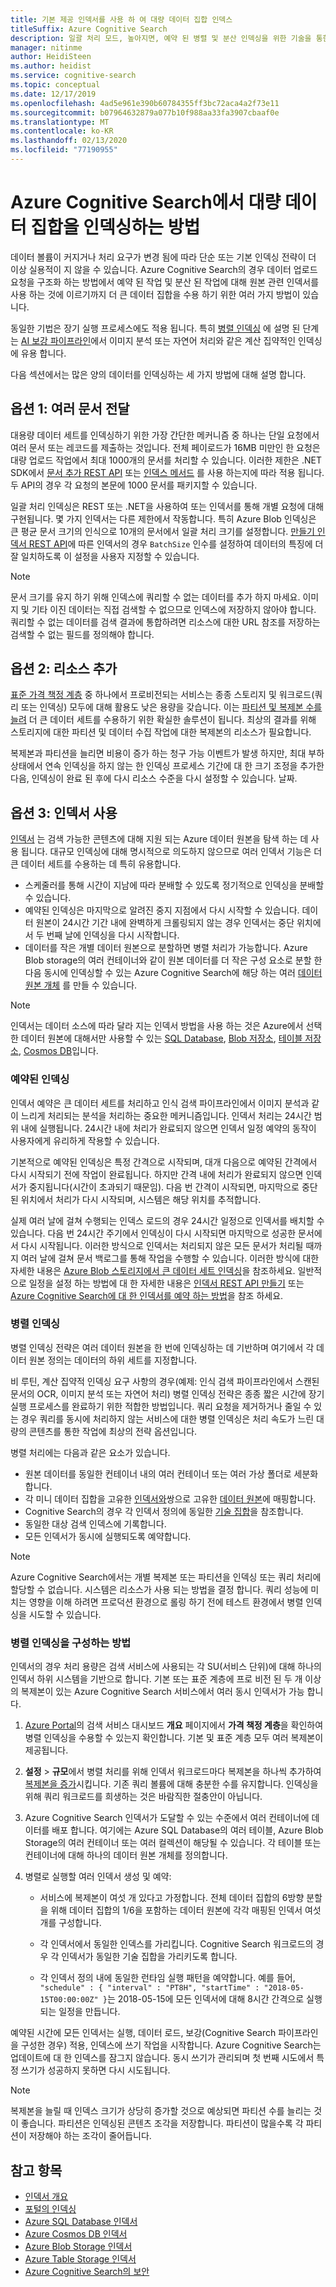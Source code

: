 ```yaml
---
title: 기본 제공 인덱서를 사용 하 여 대량 데이터 집합 인덱스
titleSuffix: Azure Cognitive Search
description: 일괄 처리 모드, 높아지면, 예약 된 병렬 및 분산 인덱싱을 위한 기술을 통한 대량 데이터 인덱싱 또는 계산 집약적 인덱싱에 대 한 전략입니다.
manager: nitinme
author: HeidiSteen
ms.author: heidist
ms.service: cognitive-search
ms.topic: conceptual
ms.date: 12/17/2019
ms.openlocfilehash: 4ad5e961e390b60784355ff3bc72aca4a2f73e11
ms.sourcegitcommit: b07964632879a077b10f988aa33fa3907cbaaf0e
ms.translationtype: MT
ms.contentlocale: ko-KR
ms.lasthandoff: 02/13/2020
ms.locfileid: "77190955"
---
```

# <a name="how-to-index-large-data-sets-in-azure-cognitive-search"></a>Azure Cognitive Search에서 대량 데이터 집합을 인덱싱하는 방법

데이터 볼륨이 커지거나 처리 요구가 변경 됨에 따라 단순 또는 기본 인덱싱 전략이 더 이상 실용적이 지 않을 수 있습니다. Azure Cognitive Search의 경우 데이터 업로드 요청을 구조화 하는 방법에서 예약 된 작업 및 분산 된 작업에 대해 원본 관련 인덱서를 사용 하는 것에 이르기까지 더 큰 데이터 집합을 수용 하기 위한 여러 가지 방법이 있습니다.

동일한 기법은 장기 실행 프로세스에도 적용 됩니다. 특히 [병렬 인덱싱](#parallel-indexing) 에 설명 된 단계는 [AI 보강 파이프라인](cognitive-search-concept-intro.md)에서 이미지 분석 또는 자연어 처리와 같은 계산 집약적인 인덱싱에 유용 합니다.

다음 섹션에서는 많은 양의 데이터를 인덱싱하는 세 가지 방법에 대해 설명 합니다.

## <a name="option-1-pass-multiple-documents"></a>옵션 1: 여러 문서 전달

대용량 데이터 세트를 인덱싱하기 위한 가장 간단한 메커니즘 중 하나는 단일 요청에서 여러 문서 또는 레코드를 제출하는 것입니다. 전체 페이로드가 16MB 미만인 한 요청은 대량 업로드 작업에서 최대 1000개의 문서를 처리할 수 있습니다. 이러한 제한은 .NET SDK에서 [문서 추가 REST API](https://docs.microsoft.com/rest/api/searchservice/addupdate-or-delete-documents) 또는 [인덱스 메서드](https://docs.microsoft.com/dotnet/api/microsoft.azure.search.documentsoperationsextensions.index?view=azure-dotnet) 를 사용 하는지에 따라 적용 됩니다. 두 API의 경우 각 요청의 본문에 1000 문서를 패키지할 수 있습니다.

일괄 처리 인덱싱은 REST 또는 .NET을 사용하여 또는 인덱서를 통해 개별 요청에 대해 구현됩니다. 몇 가지 인덱서는 다른 제한에서 작동합니다. 특히 Azure Blob 인덱싱은 큰 평균 문서 크기의 인식으로 10개의 문서에서 일괄 처리 크기를 설정합니다. [만들기 인덱서 REST API](https://docs.microsoft.com/rest/api/searchservice/Create-Indexer)에 따른 인덱서의 경우 `BatchSize` 인수를 설정하여 데이터의 특징에 더 잘 일치하도록 이 설정을 사용자 지정할 수 있습니다. 

> [!NOTE]
> 문서 크기를 유지 하기 위해 인덱스에 쿼리할 수 없는 데이터를 추가 하지 마세요. 이미지 및 기타 이진 데이터는 직접 검색할 수 없으므로 인덱스에 저장하지 않아야 합니다. 쿼리할 수 없는 데이터를 검색 결과에 통합하려면 리소스에 대한 URL 참조를 저장하는 검색할 수 없는 필드를 정의해야 합니다.

## <a name="option-2-add-resources"></a>옵션 2: 리소스 추가

[표준 가격 책정 계층](search-sku-tier.md) 중 하나에서 프로비전되는 서비스는 종종 스토리지 및 워크로드(쿼리 또는 인덱싱) 모두에 대해 활용도 낮은 용량을 갖습니다. 이는 [파티션 및 복제본 수를 늘려](search-capacity-planning.md) 더 큰 데이터 세트를 수용하기 위한 확실한 솔루션이 됩니다. 최상의 결과를 위해 스토리지에 대한 파티션 및 데이터 수집 작업에 대한 복제본의 리소스가 필요합니다.

복제본과 파티션을 늘리면 비용이 증가 하는 청구 가능 이벤트가 발생 하지만, 최대 부하 상태에서 연속 인덱싱을 하지 않는 한 인덱싱 프로세스 기간에 대 한 크기 조정을 추가한 다음, 인덱싱이 완료 된 후에 다시 리소스 수준을 다시 설정할 수 있습니다. 날짜.

## <a name="option-3-use-indexers"></a>옵션 3: 인덱서 사용

[인덱서](search-indexer-overview.md) 는 검색 가능한 콘텐츠에 대해 지원 되는 Azure 데이터 원본을 탐색 하는 데 사용 됩니다. 대규모 인덱싱에 대해 명시적으로 의도하지 않으므로 여러 인덱서 기능은 더 큰 데이터 세트를 수용하는 데 특히 유용합니다.

+ 스케줄러를 통해 시간이 지남에 따라 분배할 수 있도록 정기적으로 인덱싱을 분배할 수 있습니다.
+ 예약된 인덱싱은 마지막으로 알려진 중지 지점에서 다시 시작할 수 있습니다. 데이터 원본이 24시간 기간 내에 완벽하게 크롤링되지 않는 경우 인덱서는 중단 위치에서 두 번째 날에 인덱싱을 다시 시작합니다.
+ 데이터를 작은 개별 데이터 원본으로 분할하면 병렬 처리가 가능합니다. Azure Blob storage의 여러 컨테이너와 같이 원본 데이터를 더 작은 구성 요소로 분할 한 다음 동시에 인덱싱할 수 있는 Azure Cognitive Search에 해당 하는 여러 [데이터 원본 개체](https://docs.microsoft.com/rest/api/searchservice/create-data-source) 를 만들 수 있습니다.

> [!NOTE]
> 인덱서는 데이터 소스에 따라 달라 지는 인덱서 방법을 사용 하는 것은 Azure에서 선택한 데이터 원본에 대해서만 사용할 수 있는 [SQL Database](search-howto-connecting-azure-sql-database-to-azure-search-using-indexers.md), [Blob 저장소](search-howto-indexing-azure-blob-storage.md), [테이블 저장소](search-howto-indexing-azure-tables.md), [Cosmos DB](search-howto-index-cosmosdb.md)입니다.

### <a name="scheduled-indexing"></a>예약된 인덱싱

인덱서 예약은 큰 데이터 세트를 처리하고 인식 검색 파이프라인에서 이미지 분석과 같이 느리게 처리되는 분석을 처리하는 중요한 메커니즘입니다. 인덱서 처리는 24시간 범위 내에 실행됩니다. 24시간 내에 처리가 완료되지 않으면 인덱서 일정 예약의 동작이 사용자에게 유리하게 작용할 수 있습니다. 

기본적으로 예약된 인덱싱은 특정 간격으로 시작되며, 대개 다음으로 예약된 간격에서 다시 시작되기 전에 작업이 완료됩니다. 하지만 간격 내에 처리가 완료되지 않으면 인덱서가 중지됩니다(시간이 초과되기 때문임). 다음 번 간격이 시작되면, 마지막으로 중단된 위치에서 처리가 다시 시작되며, 시스템은 해당 위치를 추적합니다. 

실제 여러 날에 걸쳐 수행되는 인덱스 로드의 경우 24시간 일정으로 인덱서를 배치할 수 있습니다. 다음 번 24시간 주기에서 인덱싱이 다시 시작되면 마지막으로 성공한 문서에서 다시 시작됩니다. 이러한 방식으로 인덱서는 처리되지 않은 모든 문서가 처리될 때까지 여러 날에 걸쳐 문서 백로그를 통해 작업을 수행할 수 있습니다. 이러한 방식에 대한 자세한 내용은 [Azure Blob 스토리지에서 큰 데이터 세트 인덱싱](search-howto-indexing-azure-blob-storage.md#indexing-large-datasets)을 참조하세요. 일반적으로 일정을 설정 하는 방법에 대 한 자세한 내용은 [인덱서 REST API 만들기](https://docs.microsoft.com/rest/api/searchservice/Create-Indexer) 또는 [Azure Cognitive Search에 대 한 인덱서를 예약 하는 방법](search-howto-schedule-indexers.md)을 참조 하세요.

<a name="parallel-indexing"></a>

### <a name="parallel-indexing"></a>병렬 인덱싱

병렬 인덱싱 전략은 여러 데이터 원본을 한 번에 인덱싱하는 데 기반하며 여기에서 각 데이터 원본 정의는 데이터의 하위 세트를 지정합니다. 

비 루틴, 계산 집약적 인덱싱 요구 사항의 경우(예제: 인식 검색 파이프라인에서 스캔된 문서의 OCR, 이미지 분석 또는 자연어 처리) 병렬 인덱싱 전략은 종종 짧은 시간에 장기 실행 프로세스를 완료하기 위한 적합한 방법입니다. 쿼리 요청을 제거하거나 줄일 수 있는 경우 쿼리를 동시에 처리하지 않는 서비스에 대한 병렬 인덱싱은 처리 속도가 느린 대량의 콘텐츠를 통한 작업에 최상의 전략 옵션입니다. 

병렬 처리에는 다음과 같은 요소가 있습니다.

+ 원본 데이터를 동일한 컨테이너 내의 여러 컨테이너 또는 여러 가상 폴더로 세분화합니다. 
+ 각 미니 데이터 집합을 고유한 [인덱서와](https://docs.microsoft.com/rest/api/searchservice/create-indexer)쌍으로 고유한 [데이터 원본](https://docs.microsoft.com/rest/api/searchservice/create-data-source)에 매핑합니다.
+ Cognitive Search의 경우 각 인덱서 정의에 동일한 [기술 집합](https://docs.microsoft.com/rest/api/searchservice/create-skillset)을 참조합니다.
+ 동일한 대상 검색 인덱스에 기록합니다. 
+ 모든 인덱서가 동시에 실행되도록 예약합니다.

> [!NOTE]
> Azure Cognitive Search에서는 개별 복제본 또는 파티션을 인덱싱 또는 쿼리 처리에 할당할 수 없습니다. 시스템은 리소스가 사용 되는 방법을 결정 합니다. 쿼리 성능에 미치는 영향을 이해 하려면 프로덕션 환경으로 롤링 하기 전에 테스트 환경에서 병렬 인덱싱을 시도할 수 있습니다.  

### <a name="how-to-configure-parallel-indexing"></a>병렬 인덱싱을 구성하는 방법

인덱서의 경우 처리 용량은 검색 서비스에 사용되는 각 SU(서비스 단위)에 대해 하나의 인덱서 하위 시스템을 기반으로 합니다. 기본 또는 표준 계층에 프로 비전 된 두 개 이상의 복제본이 있는 Azure Cognitive Search 서비스에서 여러 동시 인덱서가 가능 합니다. 

1. [Azure Portal](https://portal.azure.com)의 검색 서비스 대시보드 **개요** 페이지에서 **가격 책정 계층**을 확인하여 병렬 인덱싱을 수용할 수 있는지 확인합니다. 기본 및 표준 계층 모두 여러 복제본이 제공됩니다.

2. **설정** > **규모**에서 병렬 처리를 위해 인덱서 워크로드마다 복제본을 하나씩 추가하여 [복제본을 증가](search-capacity-planning.md)시킵니다. 기존 쿼리 볼륨에 대해 충분한 수를 유지합니다. 인덱싱을 위해 쿼리 워크로드를 희생하는 것은 바람직한 절충안이 아닙니다.

3. Azure Cognitive Search 인덱서가 도달할 수 있는 수준에서 여러 컨테이너에 데이터를 배포 합니다. 여기에는 Azure SQL Database의 여러 테이블, Azure Blob Storage의 여러 컨테이너 또는 여러 컬렉션이 해당될 수 있습니다. 각 테이블 또는 컨테이너에 대해 하나의 데이터 원본 개체를 정의합니다.

4. 병렬로 실행할 여러 인덱서 생성 및 예약:

   + 서비스에 복제본이 여섯 개 있다고 가정합니다. 전체 데이터 집합의 6방향 분할을 위해 데이터 집합의 1/6을 포함하는 데이터 원본에 각각 매핑된 인덱서 여섯 개를 구성합니다. 

   + 각 인덱서에서 동일한 인덱스를 가리킵니다. Cognitive Search 워크로드의 경우 각 인덱서가 동일한 기술 집합을 가리키도록 합니다.

   + 각 인덱서 정의 내에 동일한 런타임 실행 패턴을 예약합니다. 예를 들어, `"schedule" : { "interval" : "PT8H", "startTime" : "2018-05-15T00:00:00Z" }`는 2018-05-15에 모든 인덱서에 대해 8시간 간격으로 실행되는 일정을 만듭니다.

예약된 시간에 모든 인덱서는 실행, 데이터 로드, 보강(Cognitive Search 파이프라인을 구성한 경우) 적용, 인덱스에 쓰기 작업을 시작합니다. Azure Cognitive Search는 업데이트에 대 한 인덱스를 잠그지 않습니다. 동시 쓰기가 관리되며 첫 번째 시도에서 특정 쓰기가 성공하지 못하면 다시 시도됩니다.

> [!Note]
> 복제본을 늘릴 때 인덱스 크기가 상당히 증가할 것으로 예상되면 파티션 수를 늘리는 것이 좋습니다. 파티션은 인덱싱된 콘텐츠 조각을 저장합니다. 파티션이 많을수록 각 파티션이 저장해야 하는 조각이 줄어듭니다.

## <a name="see-also"></a>참고 항목

+ [인덱서 개요](search-indexer-overview.md)
+ [포털의 인덱싱](search-import-data-portal.md)
+ [Azure SQL Database 인덱서](search-howto-connecting-azure-sql-database-to-azure-search-using-indexers.md)
+ [Azure Cosmos DB 인덱서](search-howto-index-cosmosdb.md)
+ [Azure Blob Storage 인덱서](search-howto-indexing-azure-blob-storage.md)
+ [Azure Table Storage 인덱서](search-howto-indexing-azure-tables.md)
+ [Azure Cognitive Search의 보안](search-security-overview.md)

